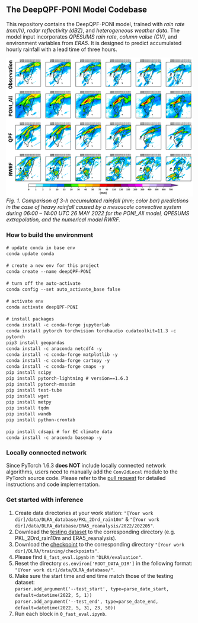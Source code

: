## The DeepQPF-PONI Model Codebase

This repository contains the DeepQPF-PONI model, trained with _rain rate (mm/h)_, _radar reflectivity (dBZ)_, and _heterogeneous weather data_. The model input incorporates _QPESUMS rain rate_, _column value (CV)_, and environment variables from _ERA5_. 
It is designed to predict accumulated hourly rainfall with a lead time of three hours.

![](evaluation/codes_from_bk2/CombQPF_20220526_06-11_f99.png)
_Fig. 1. Comparison of 3-h accumulated rainfall (mm; color bar) predictions in the case of heavy rainfall caused by a mesoscale convective system during 06:00 – 14:00 UTC 26 MAY 2022 for the PONI_All model, QPESUMS extrapolation, and the numerical model RWRF._

### How to build the environment
``` python=1
# update conda in base env
conda update conda

# create a new env for this project
conda create --name deepQPF-PONI

# turn off the auto-activate
conda config --set auto_activate_base false

# activate env
conda activate deepQPF-PONI

# install packages
conda install -c conda-forge jupyterlab
conda install pytorch torchvision torchaudio cudatoolkit=11.3 -c pytorch
pip3 install geopandas
conda install -c anaconda netcdf4 -y
conda install -c conda-forge matplotlib -y
conda install -c conda-forge cartopy -y
conda install -c conda-forge cmaps -y
pip install scipy
pip install pytorch-lightning # version==1.6.3
pip install pytorch-msssim
pip install test-tube
pip install wget
pip install metpy
pip install tqdm
pip install wandb
pip install python-crontab

pip install cdsapi # for EC climate data
conda install -c anaconda basemap -y
```
### Locally connected network
Since PyTorch 1.6.3 **does NOT** include locally connected network algorithms, users need to manually add the `Conv2dLocal` module to the PyTorch source code. Please refer to the [pull request](https://github.com/pytorch/pytorch/pull/1583/files) for detailed instructions and code implementation.

### Get started with inference

1. Create data directories at your work station: ```"[Your work dir]/data/DLRA_database/PKL_2Drd_rain10m"``` & ```"[Your work dir]/data/DLRA_database/ERA5_reanalysis/2022/202205"```.
2. Download the [testing dataset](https://drive.google.com/drive/folders/1wIiez4v538lAgb8KCAO9Rhnc-FOLgC8w?usp=drive_link "AllDataDict") to the corresponding directory (e.g. PKL_2Drd_rain10m and ERA5_reanalysis).
3. Download the [checkpoint](https://drive.google.com/drive/folders/1NsPEJF7BqrcLBDnANBDhR777C8wzC51g?usp=drive_link) to the corresponding directory ```"[Your work dir]/DLRA/training/checkpoints"```.
4. Please find ``` 0_fast_eval.ipynb ``` in ```"DLRA/evaluation"```.
5. Reset the directory ```os.environ['ROOT_DATA_DIR']``` in the following format: ```"[Your work dir]/data/DLRA_database/"```.
6. Make sure the start time and end time match those of the testing dataset:\
   ```parser.add_argument('--test_start', type=parse_date_start, default=datetime(2022, 5, 1))```\
   ```parser.add_argument('--test_end', type=parse_date_end, default=datetime(2022, 5, 31, 23, 50))```
7. Run each block in ``` 0_fast_eval.ipynb ```.







